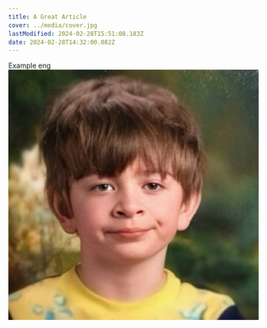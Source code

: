 ```yaml
---
title: A Great Article
cover: ../media/cover.jpg
lastModified: 2024-02-28T15:51:08.183Z
date: 2024-02-28T14:32:00.082Z
---
```


Example eng
![Cover Image](../media/cover.jpg)
